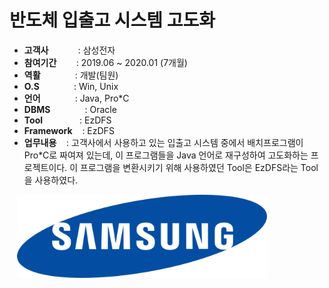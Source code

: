 # 반도체 입출고 시스템 고도화

- <b>고객사</b></span>&nbsp;&nbsp;&nbsp;&nbsp;&nbsp;&nbsp;&nbsp;&nbsp;&nbsp;&nbsp;&nbsp;&nbsp;: 삼성전자
- <b>참여기간</b>&nbsp;&nbsp;&nbsp;&nbsp;&nbsp;&nbsp;&nbsp;&nbsp;: 2019.06 ~ 2020.01 (7개월)
- <b>역활</b>&nbsp;&nbsp;&nbsp;&nbsp;&nbsp;&nbsp;&nbsp;&nbsp;&nbsp;&nbsp;&nbsp;&nbsp;&nbsp;&nbsp;: 개발(팀원)
- <b>O.S</b>&nbsp;&nbsp;&nbsp;&nbsp;&nbsp;&nbsp;&nbsp;&nbsp;&nbsp;&nbsp;&nbsp;&nbsp;&nbsp;&nbsp;: Win, Unix
- <b>언어</b>&nbsp;&nbsp;&nbsp;&nbsp;&nbsp;&nbsp;&nbsp;&nbsp;&nbsp;&nbsp;&nbsp;&nbsp;&nbsp;&nbsp;: Java, Pro*C
- <b>DBMS</b>&nbsp;&nbsp;&nbsp;&nbsp;&nbsp;&nbsp;&nbsp;&nbsp;&nbsp;&nbsp;&nbsp;&nbsp;&nbsp;&nbsp;: Oracle
- <b>Tool</b>&nbsp;&nbsp;&nbsp;&nbsp;&nbsp;&nbsp;&nbsp;&nbsp;&nbsp;&nbsp;&nbsp;&nbsp;&nbsp;&nbsp;&nbsp;: EzDFS
- <b>Framework</b>&nbsp;&nbsp;&nbsp;&nbsp;: EzDFS
- <b>업무내용</b>&nbsp;&nbsp;&nbsp;&nbsp;: 고객사에서 사용하고 있는 입출고 시스템 중에서 배치프로그램이 Pro*C로 짜여져 있는데, 이 프로그램들을 Java 언어로 재구성하여 고도화하는 프로젝트이다. 이 프로그램을 변환시키기 위해 사용하였던 Tool은 EzDFS라는 Tool을 사용하였다.  

&nbsp;&nbsp;&nbsp;<img src="projects/samsung.png" width="400">
